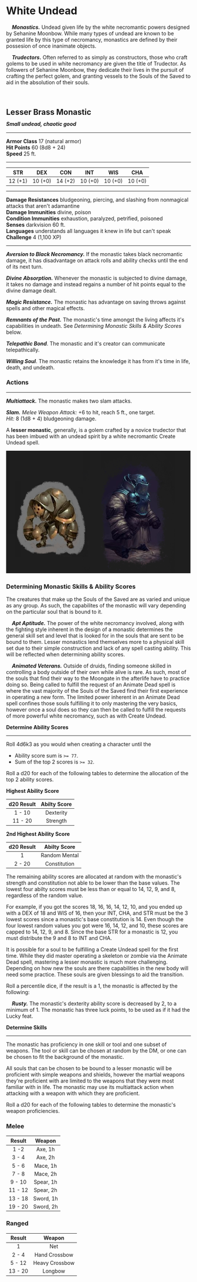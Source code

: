 # White Undead

&nbsp;&nbsp;&nbsp;&nbsp;***Monastics.*** 
Undead given life by the white 
necromantic powers designed by Sehanine Moonbow. 
While many types of undead are known to be granted
life by this type of necromancy, monastics are 
defined by their possesion of once inanimate 
objects.

&nbsp;&nbsp;&nbsp;&nbsp;***Trudectors.*** 
Often referred to as simply as constructors, those who craft golems to be used in white necromancy are 
given the title of Trudector. As followers of 
Sehanine Moonbow, they dedicate their lives in the pursuit
of crafting the perfect golem, and granting vessels
to the Souls of the Saved to aid in the absolution of
their souls.

<br/>

## **Lesser Brass Monastic**
<h5>
<p style="line-height: 0.0;">Small undead, chaotic good</p>
</h5>  

---
**Armor Class** 17 (natural armor)  
**Hit Points** 60 (8d8 + 24)  
**Speed** 25 ft.

---
| STR     | DEX     | CON     | INT     | WIS     | CHA     |  
|:-------:|:-------:|:-------:|:-------:|:-------:|:-------:|
| 12 (+1) | 10 (+0) | 14 (+2) | 10 (+0) | 10 (+0) | 10 (+0) |

---
**Damage Resistances** bludgeoning, piercing, and slashing
from nonmagical attacks that aren't adamantine  
**Damage Immunities** divine, poison  
**Condition Immunities** exhaustion, paralyzed, petrified,
poisoned  
**Senses** darkvision 60 ft.  
**Languages** understands all languages it knew in life
but can't speak  
**Challenge** 4 (1,100 XP)

---
***Aversion to Black Necromancy.*** If the monastic takes
black necromantic damage, it has disadvantage on attack
rolls and ability checks until the end of its next turn.

***Divine Absorption.*** Whenever the monastic is subjected
to divine damage, it takes no damage and instead regains
a number of hit points equal to the divine damage dealt.

***Magic Resistance.*** The monastic has 
advantage on saving throws against spells and other 
magical effects.

***Remnants of the Past.*** The monastic's time amongst the 
living affects it's capabilities in undeath. 
See *Determining Monastic Skills & Ability Scores* below.

***Telepathic Bond***. The monastic and it's creator can communicate telepathically.

***Willing Soul***. The monastic retains the knowledge
it has from it's time in life, death, and undeath.


### Actions

---
***Multiattack.*** The monastic makes two slam attacks.

***Slam.*** *Melee Weapon Attack:* +6 to hit, reach 5 ft., 
one target.  
*Hit:* 8 (1d8 + 4) bludgeoning damage.

A **lesser monastic**, generally, is a golem crafted by a novice 
trudector that has been imbued with an undead spirit
by a white necromantic Create Undead spell.

![Lesser_Example](./Pictures/lesser_monastic_example1_2.png "Lesser Monastics")

### **Determining Monastic Skills & Ability Scores**

The creatures that make up the Souls of the Saved are as varied
and unique as any group. As such, the capabilites of the
monastic will vary depending on the particular soul that is
bound to it.

&nbsp;&nbsp;&nbsp;&nbsp;***Apt Aptitude.***
The power of the white necromancy involved, along with the fighting style inherent in the design of
a monastic determines the general skill set and level
that is looked for in the souls that are sent to be bound 
to them. Lesser monastics lend themselves more to a physical 
skill set due to their simple construction and lack of 
any spell casting ability. This will be reflected when 
determining ability scores.

&nbsp;&nbsp;&nbsp;&nbsp;***Animated Veterans.*** Outside of druids, finding someone skilled in controlling a 
body outside of their own while alive is rare. As such, most of the souls that find their way to the Moongate
in the afterlife have to practice doing so. Being called to fulfill the request of an Animate Dead spell is where
the vast majority of the Souls of the Saved find their first experience in operating a new form. The limited
power inherent in an Animate Dead spell confines those souls fulfilling it to only mastering the very basics, however
once a soul does so they can then be called to fulfill the requests of more powerful white necromancy, such 
as with Create Undead.

**Determine Ability Scores**

---

Roll 4d6k3 as you would when creating a character until the

* Ability score sum is `>= 77`.
* Sum of the top 2 scores is `>= 32`.

Roll a d20 for each of the following tables to determine the allocation of the top 2 ability scores. 

**Highest Ability Score**

| d20 Result | Abilty Score | 
| :--------: | :----------: |
| 1 - 10     | Dexterity    |
| 11 - 20    | Strength     |

**2nd Highest Ability Score**

| d20 Result | Abilty Score | 
| :--------: | :----------: |
| 1          | Random Mental|
| 2 - 20     | Constitution |


The remaining ability scores are allocated at random with the monastic's strength and constitution not able
to be lower than the base values. The lowest four abilty scores must be less than or equal 
to 14, 12, 9, and 8, regardless of the random value.  

For example, if you got the scores 18, 16, 16, 14, 12, 10, 
and you ended up with a DEX of 18 and WIS of 16, then your INT, CHA, and STR must be the 3 lowest scores since 
a monastic's base constitution is 14. Even though the four lowest random values you got were 16, 14, 12, and 10, 
these scores are capped to 14, 12, 9, and 8. Since the base STR for a monastic is 12, you must distribute the 9 and 8 to INT and CHA.

It is possible for a soul to be fulfilling a Create Undead spell for the first time. While they did master 
operating a skeleton or zombie via the Animate Dead spell, mastering a lesser monastic is much more challenging.
Depending on how new the souls are there capabilities in the new body will need some practice. These souls are 
given blessings to aid the transition.

Roll a percentile dice, if the result is a 1, the monastic is affected by the following:

&nbsp;&nbsp;&nbsp;&nbsp;***Rusty.*** The monastic's dexterity ability score is decreased by 2, to a minimum of 1. The monastic has 
three luck points, to be used as if it had the Lucky feat.

**Determine Skills**

---

The monastic has proficiency in one skill or tool and one subset of weapons. The tool or skill can be chosen at random by the DM, or
one can be chosen to fit the background of the monastic.

All souls that can be chosen to be bound to a lesser monastic will be proficient with simple weapons and shields, however 
the martial weapons they're proficient with are limited to the weapons that they were most familiar with in life.
The monastic may use its multiattack action when attacking with a weapon with which they are proficient.

Roll a d20 for each of the following tables to determine the monastic's weapon proficiencies. 

### **Melee**

| Result | Weapon | 
| :----: | :----: |
| 1 -2   | Axe, 1h |
| 3 - 4  | Axe, 2h |
| 5 - 6  | Mace, 1h |
| 7 - 8  | Mace, 2h |
| 9 - 10 | Spear, 1h |
| 11 - 12 | Spear, 2h |
| 13 - 18 | Sword, 1h |
| 19 - 20 | Sword, 2h |

### **Ranged**

| Result | Weapon | 
| :----: | :----: |
| 1      | Net    |
| 2 - 4  | Hand Crossbow |
| 5 - 12 | Heavy Crossbow |
| 13 - 20 | Longbow |